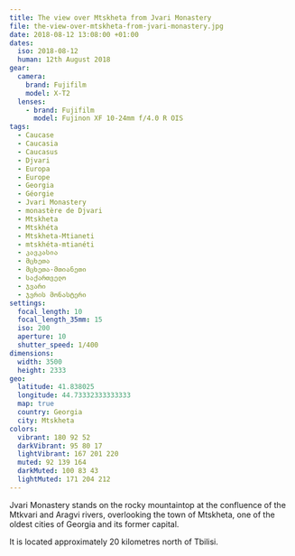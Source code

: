 ```yaml
---
title: The view over Mtskheta from Jvari Monastery
file: the-view-over-mtskheta-from-jvari-monastery.jpg
date: 2018-08-12 13:08:00 +01:00
dates:
  iso: 2018-08-12
  human: 12th August 2018
gear:
  camera:
    brand: Fujifilm
    model: X-T2
  lenses:
    - brand: Fujifilm
      model: Fujinon XF 10-24mm f/4.0 R OIS
tags:
  - Caucase
  - Caucasia
  - Caucasus
  - Djvari
  - Europa
  - Europe
  - Georgia
  - Géorgie
  - Jvari Monastery
  - monastère de Djvari
  - Mtskheta
  - Mtskhéta
  - Mtskheta-Mtianeti
  - mtskhéta-mtianéti
  - კავკასია
  - მცხეთა
  - მცხეთა-მთიანეთი
  - საქართველო
  - ჯვარი
  - ჯვრის მონასტერი
settings:
  focal_length: 10
  focal_length_35mm: 15
  iso: 200
  aperture: 10
  shutter_speed: 1/400
dimensions:
  width: 3500
  height: 2333
geo:
  latitude: 41.838025
  longitude: 44.73332333333333
  map: true
  country: Georgia
  city: Mtskheta
colors:
  vibrant: 180 92 52
  darkVibrant: 95 80 17
  lightVibrant: 167 201 220
  muted: 92 139 164
  darkMuted: 100 83 43
  lightMuted: 171 204 212
---
```


Jvari Monastery stands on the rocky mountaintop at the confluence of the Mtkvari and Aragvi rivers, overlooking the town of Mtskheta, one of the oldest cities of Georgia and its former capital.

It is located approximately 20 kilometres north of Tbilisi.
